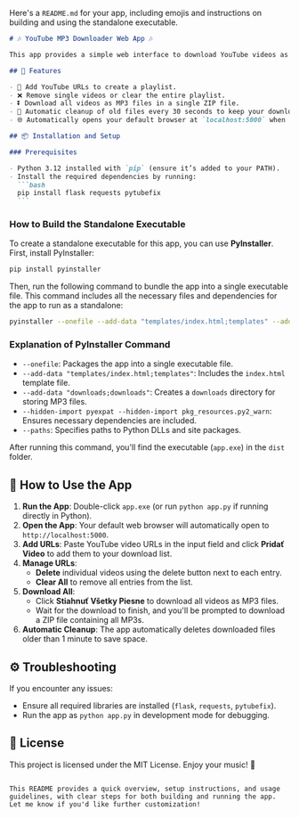 Here's a `README.md` for your app, including emojis and instructions on building and using the standalone executable.

````markdown
# 🎶 YouTube MP3 Downloader Web App 🎶

This app provides a simple web interface to download YouTube videos as MP3 files! With a few clicks, you can add multiple YouTube URLs, manage your download list, and save all your favorite songs in one place.

## 🚀 Features

- 📝 Add YouTube URLs to create a playlist.
- ❌ Remove single videos or clear the entire playlist.
- ⏬ Download all videos as MP3 files in a single ZIP file.
- 🧹 Automatic cleanup of old files every 30 seconds to keep your downloads directory clean.
- 🌐 Automatically opens your default browser at `localhost:5000` when you run the app.

## 📦 Installation and Setup

### Prerequisites

- Python 3.12 installed with `pip` (ensure it’s added to your PATH).
- Install the required dependencies by running:
  ```bash
  pip install flask requests pytubefix
  ```
````

### How to Build the Standalone Executable

To create a standalone executable for this app, you can use **PyInstaller**. First, install PyInstaller:

```bash
pip install pyinstaller
```

Then, run the following command to bundle the app into a single executable file. This command includes all the necessary files and dependencies for the app to run as a standalone:

```bash
pyinstaller --onefile --add-data "templates/index.html;templates" --add-data "downloads;downloads" --hidden-import pyexpat --hidden-import pkg_resources.py2_warn --paths "C:\Python312\DLLs" --paths "C:\Python312\Lib\site-packages" app.py
```

### Explanation of PyInstaller Command

- `--onefile`: Packages the app into a single executable file.
- `--add-data "templates/index.html;templates"`: Includes the `index.html` template file.
- `--add-data "downloads;downloads"`: Creates a `downloads` directory for storing MP3 files.
- `--hidden-import pyexpat --hidden-import pkg_resources.py2_warn`: Ensures necessary dependencies are included.
- `--paths`: Specifies paths to Python DLLs and site packages.

After running this command, you'll find the executable (`app.exe`) in the `dist` folder.

## 📝 How to Use the App

1. **Run the App**: Double-click `app.exe` (or run `python app.py` if running directly in Python).
2. **Open the App**: Your default web browser will automatically open to `http://localhost:5000`.
3. **Add URLs**: Paste YouTube video URLs in the input field and click **Pridať Video** to add them to your download list.
4. **Manage URLs**:
   - **Delete** individual videos using the delete button next to each entry.
   - **Clear All** to remove all entries from the list.
5. **Download All**:
   - Click **Stiahnuť Všetky Piesne** to download all videos as MP3 files.
   - Wait for the download to finish, and you'll be prompted to download a ZIP file containing all MP3s.
6. **Automatic Cleanup**: The app automatically deletes downloaded files older than 1 minute to save space.

## ⚙️ Troubleshooting

If you encounter any issues:

- Ensure all required libraries are installed (`flask`, `requests`, `pytubefix`).
- Run the app as `python app.py` in development mode for debugging.

## 📄 License

This project is licensed under the MIT License. Enjoy your music! 🎵

```

This README provides a quick overview, setup instructions, and usage guidelines, with clear steps for both building and running the app. Let me know if you'd like further customization!
```
